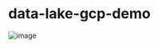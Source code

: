 # data-lake-gcp-demo

![image](https://user-images.githubusercontent.com/46858153/121123644-30145380-c841-11eb-8f04-5451f9ee041f.png)
